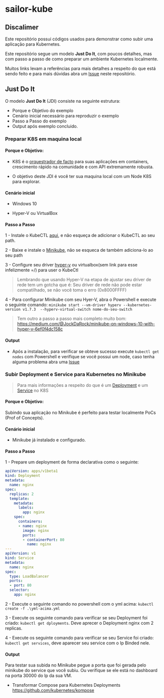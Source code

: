 # sailor-kube

## Discalimer

Este repositório possui códigos usados para demonstrar como subir uma aplicação para Kubernetes.

Este repositório segue um modelo **Just Do It**, com poucos detalhes, mas com passo a passo de como preparar um ambiente Kubernetes localmente.

Muitos links levam a referências para mais detalhes a respeito do que está sendo feito e para mais dúvidas abra um [Issue](https://github.com/Rafael-Miceli/sailor-kube/issues) neste repositório.

## Just Do It

O modelo **Just Do It** (JDI) consiste na seguinte estrutura:

- Porque e Objetivo do exemplo
- Cenário inicial necessário para reproduzir o exemplo
- Passo a Passo do exemplo
- Output após exemplo concluido.

### Preparar K8S em maquina local

#### Porque e Objetivo:

- K8S é o [orquestrador de facto](https://www.thoughtworks.com/radar/platforms/kubernetes) para suas aplicações em containers, crescimento rápido na comunidade e com API extremamente robusta.

- O objetivo deste JDI é você ter sua maquina local com um Node K8S para explorar.

#### Cenário inicial

- Windows 10

- Hyper-V ou VirtualBox

#### Passo a Passo

1 - Instale o KubeCTL [aqui](https://kubernetes.io/docs/tasks/tools/install-kubectl/), e não esqueça de adicionar o KubeCTL ao seu path.

2 - Baixe e instale o [Minikube](https://github.com/kubernetes/minikube), não se esqueca de também adiciona-lo ao seu path

3 - Configure seu driver [hyper-v](https://github.com/kubernetes/minikube/blob/master/docs/drivers.md#hyperv-driver) ou virtualbox(sem link para esse infelizmente =/) para user o KubeCtl

> Lembrando que usando Hyper-V na etapa de ajustar seu driver de rede tem um gotcha que é: Seu driver de rede não pode estar compatilhado, se não você toma o erro (0x8000FFFF)

4 - Para configurar Minikube com seu Hyer-V, abra o Powershell e execute o seguinte comando: `minikube start --vm-driver hyperv --kubernetes-version v1.7.3  --hyperv-virtual-switch nome-do-seu-switch`

> Tem outro a passo a passo mais completo muito bom: https://medium.com/@JockDaRock/minikube-on-windows-10-with-hyper-v-6ef0f4dc158c

#### Output

- Após a instalação, para verificar se obteve sucesso execute `kubectl get nodes` com Powershell e verifique se você possui um node, caso tenha alguma problema abra uma [Issue](https://github.com/Rafael-Miceli/sailor-kube/issues)

### Subir Deployment e Service para Kubernetes no Minikube

>Para mais informações a respeito do que é um [Deployment](https://kubernetes.io/docs/concepts/workloads/controllers/deployment/) e um [Service](https://kubernetes.io/docs/concepts/services-networking/service/) no K8S

#### Porque e Objetivo:

Subindo sua aplicação no Minikube é perfeito para testar localmente PoCs (Prof of Concepts).

#### Cenário inicial

- Minikube já instalado e configurado.

#### Passo a Passo

1 - Prepare um deployment de forma declarativa como o seguinte:

```yml
apiVersion: apps/v1beta1
kind: Deployment
metadata:
  name: nginx
spec:
  replicas: 2
  template:
    metadata:
      labels:
        app: nginx
    spec: 
      containers:
      - name: nginx
        image: nginx
        ports:
        - containerPort: 80
          name: nginx
---
apiVersion: v1
kind: Service
metadata:
  name: nginx
spec:
  type: LoadBalancer
  ports:
  - port: 80
  selector:
    app: nginx

```

2 - Execute o seguinte comando no powershell com o yml acima: `kubectl create -f .\yml-acima.yml`

3 - Execute os seguinte comando para verificar se seu Deployment foi criado: `kubectl get dployments`. Deve aprecer o Deployment nginx com 2 replicas.

4 - Execute os seguinte comando para verificar se seu Service foi criado: `kubectl get services`, deve aparecer seu service com o Ip Binded nele.


#### Output

Para testar sua subida no Minikube pegue a porta que foi gerada pelo minikube do service que você subiu. Ou verifique se ele está no dashboard na porta 30000 do Ip da sua VM.



- Transformar Compose para Kubernetes Deployments
https://github.com/kubernetes/kompose